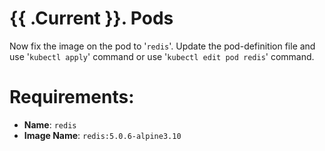 # {{ .Current }}. Pods

Now fix the image on the pod to '`redis`'.
Update the pod-definition file and use '`kubectl apply`' command or use '`kubectl edit pod redis`' command.

# Requirements:
- **Name**: `redis`
- **Image Name**: `redis:5.0.6-alpine3.10`